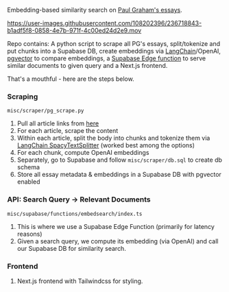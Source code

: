 Embedding-based similarity search on [Paul Graham's essays](http://www.paulgraham.com/articles.html). 

https://user-images.githubusercontent.com/108202396/236718843-b1adf5f8-0858-4e7b-971f-4c00ed24d2e9.mov

Repo contains: A python script to scrape all PG's essays, split/tokenize and put chunks into a Supabase DB, create embeddings via [LangChain](https://python.langchain.com/en/latest/index.html)/OpenAI, [pgvector](https://github.com/pgvector/pgvector) to compare embeddings, a [Supabase Edge function](https://supabase.com/docs/guides/functions) to serve similar documents to given query and a Next.js frontend. 

That's a mouthful - here are the steps below. 

### Scraping
`misc/scraper/pg_scrape.py`

1. Pull all article links from [here](http://www.paulgraham.com/articles.html)
2. For each article, scrape the content
3. Within each article, split the body into chunks and tokenize them via [LangChain SpacyTextSplitter](https://python.langchain.com/en/latest/modules/indexes/text_splitters/examples/spacy.html) (worked best among the options) 
4. For each chunk, compute OpenAI embeddings 
5. Separately, go to Supabase and follow `misc/scraper/db.sql` to create db schema
6. Store all essay metadata & embeddings in a Supabase DB with pgvector enabled


### API: Search Query -> Relevant Documents

`misc/supabase/functions/embedsearch/index.ts`
1. This is where we use a Supabase Edge Function (primarily for latency reasons)
2. Given a search query, we compute its embedding (via OpenAI) and call our Supabase DB for similarity search.

### Frontend

1. Next.js frontend with Tailwindcss for styling. 




